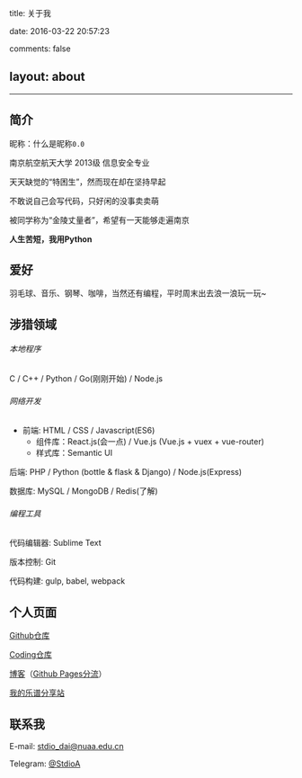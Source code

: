 title: 关于我

date: 2016-03-22 20:57:23

comments: false

## layout: about

---

## 简介

昵称：什么是昵称`0.0`

南京航空航天大学 2013级 信息安全专业

天天缺觉的“特困生”，然而现在却在坚持早起

不敢说自己会写代码，只好闲的没事卖卖萌

被同学称为“金陵丈量者”，希望有一天能够走遍南京

**人生苦短，我用Python**

## 爱好

羽毛球、音乐、钢琴、咖啡，当然还有编程，平时周末出去浪一浪玩一玩~

## 涉猎领域

###### 本地程序

C / C++ / Python / Go(刚刚开始) / Node.js

###### 网络开发

* 前端: HTML / CSS / Javascript(ES6)
    * 组件库：React.js(会一点) / Vue.js (Vue.js + vuex + vue-router)
    * 样式库：Semantic UI

后端: PHP / Python (bottle & flask & Django) / Node.js(Express)

数据库: MySQL / MongoDB / Redis(了解)

###### 编程工具

代码编辑器: Sublime Text

版本控制: Git

代码构建: gulp, babel, webpack

## 个人页面

[Github仓库](https://github.com/StdioA) 

[Coding仓库](https://coding.net/StdioA)

[博客](https://blog.stdioa.com/)（[Github Pages分流](https://stdioa.github.io)）

[我的乐谱分享站](http://sheet.stdioa.com/)

## 联系我

E-mail: stdio_dai@nuaa.edu.cn

Telegram: [@StdioA](https://telegram.me/StdioA)
